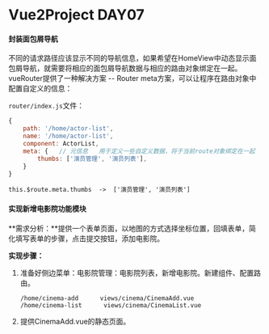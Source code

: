 # Vue2Project DAY07

#### 封装面包屑导航

不同的请求路径应该显示不同的导航信息，如果希望在HomeView中动态显示面包屑导航，就需要将相应的面包屑导航数据与相应的路由对象绑定在一起。vueRouter提供了一种解决方案 -- Router meta方案，可以让程序在路由对象中配置自定义的信息：

`router/index.js`文件：

```javascript
{
    path: '/home/actor-list',
    name: '/home/actor-list',
    component: ActorList,
    meta: {   // 元信息   用于定义一些自定义数据，将于当前route对象绑定在一起
    	thumbs: ['演员管理', '演员列表'],
    }
}
```

```
this.$route.meta.thumbs  ->  ['演员管理', '演员列表']
```



#### 实现新增电影院功能模块

**需求分析：**提供一个表单页面，以地图的方式选择坐标位置，回填表单，简化填写表单的步骤，点击提交按钮，添加电影院。

**实现步骤：**

1. 准备好侧边菜单：电影院管理：电影院列表，新增电影院。新建组件、配置路由。

   ```
   /home/cinema-add      views/cinema/CinemaAdd.vue
   /home/cinema-list      views/cinema/CinemaList.vue
   ```

2. 提供CinemaAdd.vue的静态页面。












